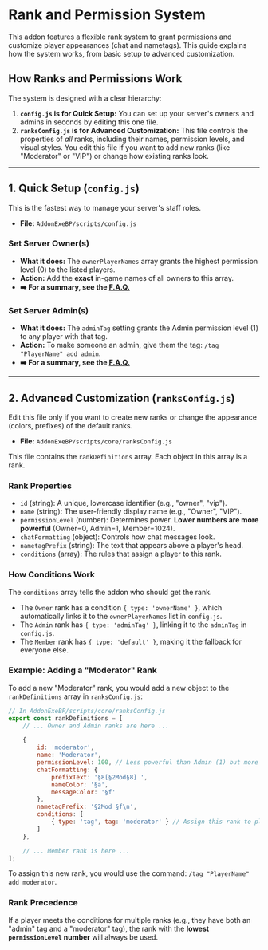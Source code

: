 # Rank and Permission System

This addon features a flexible rank system to grant permissions and customize player appearances (chat and nametags). This guide explains how the system works, from basic setup to advanced customization.

## How Ranks and Permissions Work

The system is designed with a clear hierarchy:

1.  **`config.js` is for Quick Setup:** You can set up your server's owners and admins in seconds by editing this one file.
2.  **`ranksConfig.js` is for Advanced Customization:** This file controls the properties of *all* ranks, including their names, permission levels, and visual styles. You edit this file if you want to add new ranks (like "Moderator" or "VIP") or change how existing ranks look.

---

## 1. Quick Setup (`config.js`)

This is the fastest way to manage your server's staff roles.

- **File:** `AddonExeBP/scripts/config.js`

### Set Server Owner(s)
- **What it does:** The `ownerPlayerNames` array grants the highest permission level (0) to the listed players.
- **Action:** Add the **exact** in-game names of all owners to this array.
- **➡️ For a summary, see the [F.A.Q.](F.A.Q.md#how-do-i-change-the-server-owner)**

### Set Server Admin(s)
- **What it does:** The `adminTag` setting grants the Admin permission level (1) to any player with that tag.
- **Action:** To make someone an admin, give them the tag: `/tag "PlayerName" add admin`.
- **➡️ For a summary, see the [F.A.Q.](F.A.Q.md#how-do-i-make-myself-an-admin)**

---

## 2. Advanced Customization (`ranksConfig.js`)

Edit this file only if you want to create new ranks or change the appearance (colors, prefixes) of the default ranks.

- **File:** `AddonExeBP/scripts/core/ranksConfig.js`

This file contains the `rankDefinitions` array. Each object in this array is a rank.

### Rank Properties

- `id` (string): A unique, lowercase identifier (e.g., "owner", "vip").
- `name` (string): The user-friendly display name (e.g., "Owner", "VIP").
- `permissionLevel` (number): Determines power. **Lower numbers are more powerful** (Owner=0, Admin=1, Member=1024).
- `chatFormatting` (object): Controls how chat messages look.
- `nametagPrefix` (string): The text that appears above a player's head.
- `conditions` (array): The rules that assign a player to this rank.

### How Conditions Work

The `conditions` array tells the addon who should get the rank.
- The `Owner` rank has a condition `{ type: 'ownerName' }`, which automatically links it to the `ownerPlayerNames` list in `config.js`.
- The `Admin` rank has `{ type: 'adminTag' }`, linking it to the `adminTag` in `config.js`.
- The `Member` rank has `{ type: 'default' }`, making it the fallback for everyone else.

### Example: Adding a "Moderator" Rank

To add a new "Moderator" rank, you would add a new object to the `rankDefinitions` array in `ranksConfig.js`:

```javascript
// In AddonExeBP/scripts/core/ranksConfig.js
export const rankDefinitions = [
    // ... Owner and Admin ranks are here ...

    {
        id: 'moderator',
        name: 'Moderator',
        permissionLevel: 100, // Less powerful than Admin (1) but more than Member (1024)
        chatFormatting: {
            prefixText: '§8[§2Mod§8] ',
            nameColor: '§a',
            messageColor: '§f'
        },
        nametagPrefix: '§2Mod §f\n',
        conditions: [
            { type: 'tag', tag: 'moderator' } // Assign this rank to players with the 'moderator' tag
        ]
    },

    // ... Member rank is here ...
];
```
To assign this new rank, you would use the command: `/tag "PlayerName" add moderator`.

### Rank Precedence

If a player meets the conditions for multiple ranks (e.g., they have both an "admin" tag and a "moderator" tag), the rank with the **lowest `permissionLevel` number** will always be used.
